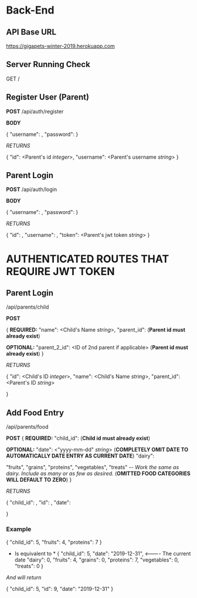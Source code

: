 # Back-End

## API Base URL

https://gigapets-winter-2019.herokuapp.com

## Server Running Check

GET /

## Register User \(Parent\)


**POST** /api/auth/register

**BODY**

{
"username": <username _string_>,
"password": <password _string_>
}

_RETURNS_

{
"id": <Parent's id _integer_>,
"username": <Parent's username _string_>
}

## Parent Login

**POST** /api/auth/login

**BODY**

{
"username": <username _string_>,
"password": <password _string_>
}

_RETURNS_

{
"id": <Parent id _integer_>,
"username": <Parent username _string_>,
"token": <Parent's jwt token _string_>
}

# AUTHENTICATED ROUTES THAT REQUIRE JWT TOKEN

## Parent Login

/api/parents/child

**POST**

{
**REQUIRED:**
"name": <Child's Name _string_>,
"parent\_id": <ID of parent adding child to db _integer_> \(**Parent id must already exist**\)

**OPTIONAL:**
"parent\_2\_id": <ID of 2nd parent if applicable> \(**Parent id must already exist**\)
}

_RETURNS_

{
"id": <Child's ID _integer_>,
"name": <Child's Name _string_>,
"parent\_id": <Parent's ID _string_>

}

## Add Food Entry

/api/parents/food

**POST**
{
**REQUIRED:**
"child\_id": <ID of child being recorded _integer_> \(**Child id must already exist**\)

**OPTIONAL:**
"date": <"yyyy-mm-dd" _string_>
\(**COMPLETELY OMIT DATE TO AUTOMATICALLY DATE ENTRY AS CURRENT DATE**\)
"dairy": <Units of dairy consumed _integer_>

"fruits", "grains", "proteins", "vegetables", "treats" --
_Work the same as dairy. Include as many or as few as desired._
\(**OMITTED FOOD CATEGORIES WILL DEFAULT TO ZERO**\)
}

_RETURNS_

{
"child\_id": <Id of child being recorded _integer_>,
"id": <ID of food entry _integer_>,
"date": <Date of food entry _string_>

}

### Example

{
"child\_id": 5,
"fruits": 4,
"proteins": 7
}

* Is equivalent to *
 {
"child_id": 5,
"date": "2019-12-31", <---- The current date
"dairy": 0,
"fruits": 4,
"grains": 0,
"proteins": 7,
"vegetables": 0,
"treats": 0
}

*And will return*

 {
    "child_id": 5,
    "id": 9,
    "date": "2019-12-31"
}

